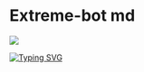 # Extreme-bot md
   <a><img src='https://file.io/L8iezL3fV8d9'/></a><a><img/></a>
<p align="center">

  <a href ="https://git.io/typing-svg"><img src="https://readme-typing-svg.demolab.com?font=EB+Garamond and weight=800&size=28&duration=4000&pause=1000&random=false&width435&lines=+_____EXTREME+BOT_______;THE+LATEST+AND+BEST+WA+BOT;DEVELOPED+BY+TECH765;RELEASED+ON+15%2F7%2F2024." alt="Typing SVG"/></a>
</p>
<a><img src='https://file.io/L8iezL3fV8d9
